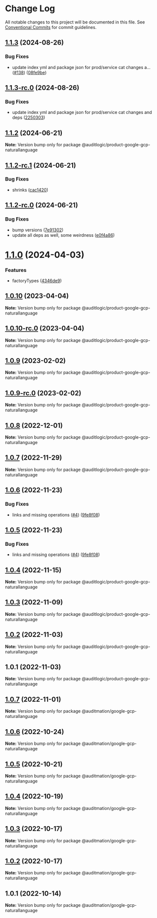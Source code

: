 # Change Log

All notable changes to this project will be documented in this file.
See [Conventional Commits](https://conventionalcommits.org) for commit guidelines.

## [1.1.3](https://github.com/auditlogic/product/compare/@auditlogic/product-google-gcp-naturallanguage@1.1.2...@auditlogic/product-google-gcp-naturallanguage@1.1.3) (2024-08-26)


### Bug Fixes

* update index yml and package json for prod/service cat changes a… ([#138](https://github.com/auditlogic/product/issues/138)) ([08fe9be](https://github.com/auditlogic/product/commit/08fe9beb1c8457462a19bc69caa02e6212d97e1a))





## [1.1.3-rc.0](https://github.com/auditlogic/product/compare/@auditlogic/product-google-gcp-naturallanguage@1.1.2...@auditlogic/product-google-gcp-naturallanguage@1.1.3-rc.0) (2024-08-26)


### Bug Fixes

* update index yml and package json for prod/service cat changes and deps ([2250303](https://github.com/auditlogic/product/commit/225030363a363608240135b7ebed386b28f01e4b))





## [1.1.2](https://github.com/auditlogic/product/compare/@auditlogic/product-google-gcp-naturallanguage@1.1.2-rc.1...@auditlogic/product-google-gcp-naturallanguage@1.1.2) (2024-06-21)

**Note:** Version bump only for package @auditlogic/product-google-gcp-naturallanguage





## [1.1.2-rc.1](https://github.com/auditlogic/product/compare/@auditlogic/product-google-gcp-naturallanguage@1.1.2-rc.0...@auditlogic/product-google-gcp-naturallanguage@1.1.2-rc.1) (2024-06-21)


### Bug Fixes

* shrinks ([cac1420](https://github.com/auditlogic/product/commit/cac14200fefcd8183ab69fe89a47bd3f70f563e9))





## [1.1.2-rc.0](https://github.com/auditlogic/product/compare/@auditlogic/product-google-gcp-naturallanguage@1.1.0...@auditlogic/product-google-gcp-naturallanguage@1.1.2-rc.0) (2024-06-21)


### Bug Fixes

* bump versions ([7e91302](https://github.com/auditlogic/product/commit/7e913023b8b312150ed7762c32fbbe616be71de5))
* update all deps as well, some weirdness ([e0f4a86](https://github.com/auditlogic/product/commit/e0f4a864714e2d3de6bbf3da014d5312fe53be2f))





# [1.1.0](https://github.com/auditlogic/product/compare/@auditlogic/product-google-gcp-naturallanguage@1.0.10...@auditlogic/product-google-gcp-naturallanguage@1.1.0) (2024-04-03)


### Features

* factoryTypes ([4346de9](https://github.com/auditlogic/product/commit/4346de92693aee892fccf725338ffc7b80ab182b))





## [1.0.10](https://github.com/auditlogic/product/compare/@auditlogic/product-google-gcp-naturallanguage@1.0.9...@auditlogic/product-google-gcp-naturallanguage@1.0.10) (2023-04-04)

**Note:** Version bump only for package @auditlogic/product-google-gcp-naturallanguage





## [1.0.10-rc.0](https://github.com/auditlogic/product/compare/@auditlogic/product-google-gcp-naturallanguage@1.0.9...@auditlogic/product-google-gcp-naturallanguage@1.0.10-rc.0) (2023-04-04)

**Note:** Version bump only for package @auditlogic/product-google-gcp-naturallanguage





## [1.0.9](https://github.com/auditlogic/product/compare/@auditlogic/product-google-gcp-naturallanguage@1.0.8...@auditlogic/product-google-gcp-naturallanguage@1.0.9) (2023-02-02)

**Note:** Version bump only for package @auditlogic/product-google-gcp-naturallanguage





## [1.0.9-rc.0](https://github.com/auditlogic/product/compare/@auditlogic/product-google-gcp-naturallanguage@1.0.8...@auditlogic/product-google-gcp-naturallanguage@1.0.9-rc.0) (2023-02-02)

**Note:** Version bump only for package @auditlogic/product-google-gcp-naturallanguage





## [1.0.8](https://github.com/auditlogic/product/compare/@auditlogic/product-google-gcp-naturallanguage@1.0.7...@auditlogic/product-google-gcp-naturallanguage@1.0.8) (2022-12-01)

**Note:** Version bump only for package @auditlogic/product-google-gcp-naturallanguage





## [1.0.7](https://github.com/auditlogic/product/compare/@auditlogic/product-google-gcp-naturallanguage@1.0.6...@auditlogic/product-google-gcp-naturallanguage@1.0.7) (2022-11-29)

**Note:** Version bump only for package @auditlogic/product-google-gcp-naturallanguage





## [1.0.6](https://github.com/auditlogic/product/compare/@auditlogic/product-google-gcp-naturallanguage@1.0.4...@auditlogic/product-google-gcp-naturallanguage@1.0.6) (2022-11-23)


### Bug Fixes

* links and missing operations ([#4](https://github.com/auditlogic/product/issues/4)) ([9fe8f08](https://github.com/auditlogic/product/commit/9fe8f08fe7c57fdb79f991ac35bd6ac2e7dcad38))





## [1.0.5](https://github.com/auditlogic/product/compare/@auditlogic/product-google-gcp-naturallanguage@1.0.4...@auditlogic/product-google-gcp-naturallanguage@1.0.5) (2022-11-23)


### Bug Fixes

* links and missing operations ([#4](https://github.com/auditlogic/product/issues/4)) ([9fe8f08](https://github.com/auditlogic/product/commit/9fe8f08fe7c57fdb79f991ac35bd6ac2e7dcad38))





## [1.0.4](https://github.com/auditlogic/product/compare/@auditlogic/product-google-gcp-naturallanguage@1.0.3...@auditlogic/product-google-gcp-naturallanguage@1.0.4) (2022-11-15)

**Note:** Version bump only for package @auditlogic/product-google-gcp-naturallanguage





## [1.0.3](https://github.com/auditlogic/product/compare/@auditlogic/product-google-gcp-naturallanguage@1.0.2...@auditlogic/product-google-gcp-naturallanguage@1.0.3) (2022-11-09)

**Note:** Version bump only for package @auditlogic/product-google-gcp-naturallanguage





## [1.0.2](https://github.com/auditlogic/product/compare/@auditlogic/product-google-gcp-naturallanguage@1.0.1...@auditlogic/product-google-gcp-naturallanguage@1.0.2) (2022-11-03)

**Note:** Version bump only for package @auditlogic/product-google-gcp-naturallanguage





## 1.0.1 (2022-11-03)

**Note:** Version bump only for package @auditlogic/product-google-gcp-naturallanguage





## [1.0.7](https://github.com/auditmation/store-content/compare/@auditmation/google-gcp-naturallanguage@1.0.6...@auditmation/google-gcp-naturallanguage@1.0.7) (2022-11-01)

**Note:** Version bump only for package @auditmation/google-gcp-naturallanguage





## [1.0.6](https://github.com/auditmation/store-content/compare/@auditmation/google-gcp-naturallanguage@1.0.5...@auditmation/google-gcp-naturallanguage@1.0.6) (2022-10-24)

**Note:** Version bump only for package @auditmation/google-gcp-naturallanguage





## [1.0.5](https://github.com/auditmation/store-content/compare/@auditmation/google-gcp-naturallanguage@1.0.4...@auditmation/google-gcp-naturallanguage@1.0.5) (2022-10-21)

**Note:** Version bump only for package @auditmation/google-gcp-naturallanguage





## [1.0.4](https://github.com/auditmation/store-content/compare/@auditmation/google-gcp-naturallanguage@1.0.3...@auditmation/google-gcp-naturallanguage@1.0.4) (2022-10-19)

**Note:** Version bump only for package @auditmation/google-gcp-naturallanguage





## [1.0.3](https://github.com/auditmation/store-content/compare/@auditmation/google-gcp-naturallanguage@1.0.2...@auditmation/google-gcp-naturallanguage@1.0.3) (2022-10-17)

**Note:** Version bump only for package @auditmation/google-gcp-naturallanguage





## [1.0.2](https://github.com/auditmation/store-content/compare/@auditmation/google-gcp-naturallanguage@1.0.1...@auditmation/google-gcp-naturallanguage@1.0.2) (2022-10-17)

**Note:** Version bump only for package @auditmation/google-gcp-naturallanguage





## 1.0.1 (2022-10-14)

**Note:** Version bump only for package @auditmation/google-gcp-naturallanguage
